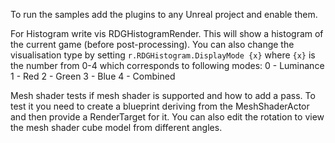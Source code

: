 To run the samples add the plugins to any Unreal project and enable them.

For Histogram write vis RDGHistogramRender. This will show a histogram of the current game (before post-processing).
You can also change the visualisation type by setting `r.RDGHistogram.DisplayMode {x}` where `{x}` is the number from 0-4 which corresponds to following modes:
0 - Luminance
1 - Red
2 - Green
3 - Blue
4 - Combined

Mesh shader tests if mesh shader is supported and how to add a pass. To test it you need to create a blueprint deriving from the MeshShaderActor and then provide a RenderTarget for it. You can also edit the rotation to view the mesh shader cube model from different angles.
